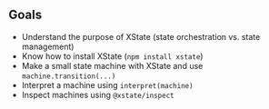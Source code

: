 

## Goals 
- Understand the purpose of XState (state orchestration vs. state management)
- Know how to install XState (`npm install xstate`)
- Make a small state machine with XState and use `machine.transition(...)`
- Interpret a machine using `interpret(machine)`
- Inspect machines using `@xstate/inspect`